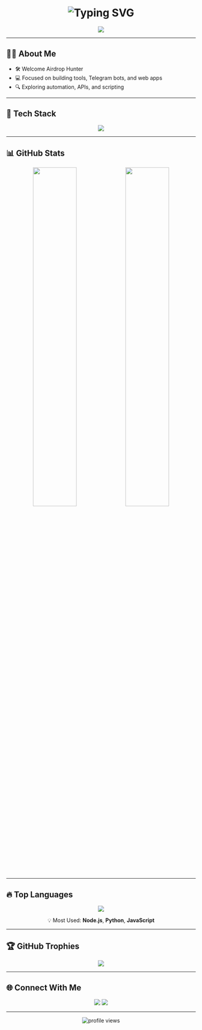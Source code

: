 <!-- Profil README -->
<h1 align="center">
  <img src="https://readme-typing-svg.herokuapp.com?font=Fira+Code&duration=2500&pause=1000&color=F75C7E&center=true&vCenter=true&width=435&lines=Hi+I'm+Deasaputra12;WelcomeAirdrop+Hunter+%F0%9F%94%91;Node.js+%7C+Python+%7C+JavaScript+Lover" alt="Typing SVG" />
</h1>

<p align="center">
  <img src="https://capsule-render.vercel.app/api?type=waving&color=0:1F1F1F,100:101010&height=120&section=header&text=Welcome+to+my+GitHub!&fontColor=FFFFFF&fontSize=30&fontAlign=40&fontAlignY=35" />
</p>

---

## 👨‍💻 About Me

- 🛠️ Welcome Airdrop Hunter
- 💻 Focused on building tools, Telegram bots, and web apps
- 🔍 Exploring automation, APIs, and scripting

---

## 🚀 Tech Stack

<p align="center">
  <img src="https://skillicons.dev/icons?i=nodejs,python,javascript,html,css,linux,bash,github&theme=dark" />
</p>

---

## 📊 GitHub Stats

<p align="center">
  <img src="https://github-readme-stats.vercel.app/api?username=siyoell12&show_icons=true&theme=tokyonight&hide_border=true" width="48%" />
  <img src="https://github-readme-streak-stats.herokuapp.com?user=siyoell12&theme=tokyonight&hide_border=true" width="48%" />
</p>

---

## 🔥 Top Languages

<p align="center">
  <img src="https://github-readme-stats.vercel.app/api/top-langs/?username=siyoell12&layout=compact&theme=tokyonight&hide_border=true&langs_count=6&hide=css,scss" />
</p>

<p align="center">
  💡 Most Used: <strong>Node.js</strong>, <strong>Python</strong>, <strong>JavaScript</strong>
</p>

---

## 🏆 GitHub Trophies

<p align="center">
  <img src="https://github-profile-trophy.vercel.app/?username=siyoell12&theme=monokai&no-bg=true&no-frame=true" />
</p>

---

## 🌐 Connect With Me

<p align="center">
  <a href="https://t.me/independendropers"><img src="https://img.shields.io/badge/Telegram-2CA5E0?style=for-the-badge&logo=telegram&logoColor=white" /></a>
  <a href="https://x.com/Deasaputra_12"><img src="https://img.shields.io/badge/X-Deasaputra_12-black?style=for-the-badge&logo=twitter&logoColor=white" /></a>
</p>

---

<p align="center">
  <img src="https://komarev.com/ghpvc/?username=siyoell12&label=Profile+views&color=ff69b4&style=flat-square" alt="profile views" />
</p>
